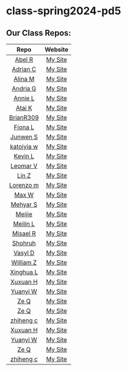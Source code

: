 # class-spring2024-pd5

## Our Class Repos:
| Repo | Website |
|:----:|:-------:|
|[Abel R](https://github.com/On1yTwentyCharacters/AP-CSA-Work/tree/main)|[My Site](https://On1yTwentyCharacters.github.io)|
|[Adrian C](https://github.com/Adrian-Chin/2024-APCSA)|[My Site](https://Adrian-Chin.github.io)|
|[Alina M](https://github.com/maitmeet/apcsa2024-mp3/tree/main)|[My Site](https://maitmeet.github.io)|
|[Andria G](https://github.com/QuantumXQuasar/AP-CSA-mp3-work)|[My Site](https://QuantumXQuasar.github.io)|
|[Annie L](https://github.com/Ani-liu/CSA-mp3-work)|[My Site](https://Ani-liu.github.io)|
|[Atai K](https://github.com/atai20/CSA-2024)|[My Site](https://atai20.github.io)|
|[BrianR309 ](https://github.com/BrianR309/csamp-3 )|[My Site](https://BrianR309.github.io)|
|[Fiona L](https://github.com/Liwx07/Mpd3-work/tree/main)|[My Site](https://Liwx07.github.io)|
|[Junwen S](https://github.com/junwen9/csa-mp3/tree/main/fr-solutions)|[My Site](https://junwen9.github.io)|
|[katoiyia w](https://github.com/katoiyia/csa_mp3)|[My Site](https://katoiyia.github.io)|
|[Kevin L](https://github.com/link-05/APCSA_MP3)|[My Site](https://link-05.github.io)|
|[Leomar V](https://github.com/kriskurry/csa-mp3-pd5)|[My Site](https://kriskurry.github.io)|
|[Lin Z](https://github.com/LZ12344/Csa-M3/tree/main/Ap%20csa%202024%20FRQ%20solutions )|[My Site](https://Lz12344.github.io)|
|[Lorenzo m](https://github.com/Lorenzom30/period-5-CSA)|[My Site](https://Lorenzom30.github.io)|
|[Max W](https://github.com/OPEXPAX/csa)|[My Site](https://OPEXPAX.github.io)|
|[Mehyar S](https://github.com/Mehyar-S/csa-mp3-work)|[My Site](https://Mehyar-S.github.io)|
|[Meijie ](https://github.com/Meijiec/3)|[My Site](https://Meijiec.github.io)|
|[Meilin L](https://github.com/Lix08/CSA-MP3-Pd5)|[My Site](https://Lix08.github.io)|
|[Misael R](https://github.com/Yay-Puffles/csa-mp3-pd5)|[My Site](https://Yay-Puffles.github.io)|
|[Shohruh ](https://github.com/Shohruh-R/csa-mp3-)|[My Site](https://Shohruh-R.github.io)|
|[Vasyl D](https://github.com/VasylDorofeev/CSA-MP3)|[My Site](https://VasylDorofeev.github.io)|
|[William Z](https://github.com/wz0609/CSA-MP3-P5-WILLIAM)|[My Site](https://wz0609.github.io)|
|[Xinghua L](https://github.com/xinghual3/csa-mp3-pd5)|[My Site](https://xinghual3.github.io)|
|[Xuxuan H](https://github.com/xuxuanh/csa-mp3)|[My Site](https://xuxuanh.github.io)|
|[Yuanyi W](https://github.com/Caoife1/csa.mp3)|[My Site](https://Caoife1.github.io)|
|[Ze Q](https://github.com/PlayerZQC/AP-CSA-Work)|[My Site](https://PlayerZQC.github.io)|
|[Ze Q](PlayerZQC.github.io)|[My Site](https://PlayerZQC.github.io)|
|[zhiheng c](https://github.com/zhihengc5/csa.mp3)|[My Site](https://zhihengc5.github.io)|.com/xinghual3/csa-mp3-pd5)|[My Site](https://xinghual3.github.io)|
|[Xuxuan H](https://github.com/xuxuanh/csa-mp3)|[My Site](https://xuxuanh.github.io)|
|[Yuanyi W](https://github.com/Caoife1/csa.mp3)|[My Site](https://Caoife1.github.io)|
|[Ze Q](https://github.com/PlayerZQC/AP-CSA-Work)|[My Site](https://PlayerZQC.github.io)|
|[zhiheng c](https://github.com/zhihengc5/csa.mp3)|[My Site](https://zhihengc5.github.io)|
